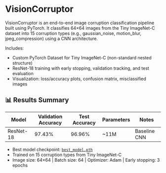 # VisionCorruptor
VisionCorruptor is an end-to-end image corruption classification pipeline built using PyTorch. It classifies 64×64 images from the Tiny ImageNet-C dataset into 15 corruption types (e.g., gaussian_noise, motion_blur, jpeg_compression) using a CNN architecture.

Includes:
<ul>
	<li>Custom PyTorch Dataset for Tiny ImageNet-C (non-standard nested structure)</li>
	<li>ResNet-18 training with early stopping, validation tracking, and test evaluation</li>
	<li>Visualization: loss/accuracy plots, confusion matrix, misclassified images</li>
</ul>

## 📊 Results Summary

| Model       | Validation Accuracy | Test Accuracy | Parameters | Notes                      |
|-------------|---------------------|---------------|------------|----------------------------|
| ResNet-18   | 97.43%              | 96.96%        | ~11M       | Baseline CNN               |

- Best model checkpoint: [`best_model.pth`]([https://huggingface.co/your-model-link](https://huggingface.co/trshstar/VisionCorruptor/blob/main/best_model.pth))
- Trained on 15 corruption types from Tiny ImageNet-C
- Image size: 64×64 | Batch size: 64 | Optimizer: Adam | Early stopping: 3 epochs
